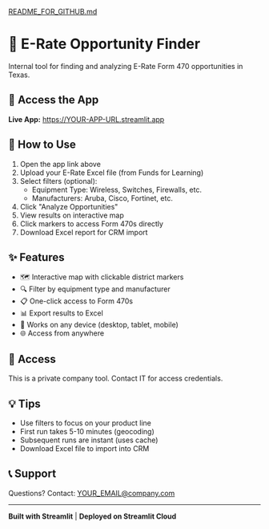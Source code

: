 [README_FOR_GITHUB.md](https://github.com/user-attachments/files/23058105/README_FOR_GITHUB.md)
# 🎯 E-Rate Opportunity Finder

Internal tool for finding and analyzing E-Rate Form 470 opportunities in Texas.

## 🚀 Access the App

**Live App:** https://YOUR-APP-URL.streamlit.app

## 📖 How to Use

1. Open the app link above
2. Upload your E-Rate Excel file (from Funds for Learning)
3. Select filters (optional):
   - Equipment Type: Wireless, Switches, Firewalls, etc.
   - Manufacturers: Aruba, Cisco, Fortinet, etc.
4. Click "Analyze Opportunities"
5. View results on interactive map
6. Click markers to access Form 470s directly
7. Download Excel report for CRM import

## ✨ Features

- 🗺️ Interactive map with clickable district markers
- 🔍 Filter by equipment type and manufacturer
- 📋 One-click access to Form 470s
- 📊 Export results to Excel
- 📱 Works on any device (desktop, tablet, mobile)
- 🌐 Access from anywhere

## 🔐 Access

This is a private company tool. Contact IT for access credentials.

## 💡 Tips

- Use filters to focus on your product line
- First run takes 5-10 minutes (geocoding)
- Subsequent runs are instant (uses cache)
- Download Excel file to import into CRM

## 📞 Support

Questions? Contact: YOUR_EMAIL@company.com

---

**Built with Streamlit** | **Deployed on Streamlit Cloud**
